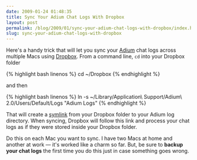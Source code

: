 ```yaml
---
date: 2009-01-24 01:48:35
title: Sync Your Adium Chat Logs With Dropbox
layout: post
permalink: /blog/2009/01/sync-your-adium-chat-logs-with-dropbox/index.html
slug: sync-your-adium-chat-logs-with-dropbox
---
```

Here's a handy trick that will let you sync your <a href="http://adiumx.com">Adium</a> chat logs across multiple Macs using <a href="https://www.getdropbox.com/">Dropbox</a>. From a command line, `cd` into your Dropbox folder

{% highlight bash linenos %}
cd ~/Dropbox
{% endhighlight %}

and then

{% highlight bash linenos %}
ln -s ~/Library/Application\ Support/Adium\ 2.0/Users/Default/Logs "Adium Logs"
{% endhighlight %}

That will create a <a href="http://en.wikipedia.org/wiki/Symbolic_link">symlink</a> from your Dropbox folder to your Adium log directory. When syncing, Dropbox will follow this link and process your chat logs as if they were stored inside your Dropbox folder.

Do this on each Mac you want to sync. I have two Macs at home and another at work &mdash; it's worked like a charm so far. But, be sure to **backup your chat logs** the first time you do this just in case something goes wrong.